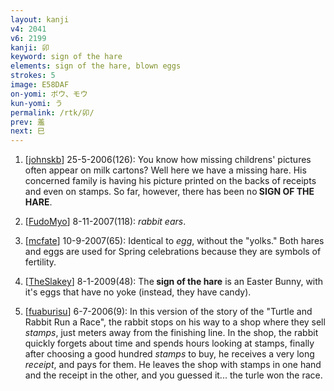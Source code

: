 ```yaml
---
layout: kanji
v4: 2041
v6: 2199
kanji: 卯
keyword: sign of the hare
elements: sign of the hare, blown eggs
strokes: 5
image: E58DAF
on-yomi: ボウ、モウ
kun-yomi: う
permalink: /rtk/卯/
prev: 羞
next: 巳
---
```


1) [<a href="http://kanji.koohii.com/profile/johnskb">johnskb</a>] 25-5-2006(126): You know how missing childrens&#039; pictures often appear on milk cartons? Well here we have a missing hare. His concerned family is having his picture printed on the backs of receipts and even on stamps. So far, however, there has been no<strong> SIGN OF THE HARE</strong>.

2) [<a href="http://kanji.koohii.com/profile/FudoMyo">FudoMyo</a>] 8-11-2007(118): <em>rabbit ears</em>.

3) [<a href="http://kanji.koohii.com/profile/mcfate">mcfate</a>] 10-9-2007(65): Identical to <em>egg</em>, without the &quot;yolks.&quot; Both hares and eggs are used for Spring celebrations because they are symbols of fertility.

4) [<a href="http://kanji.koohii.com/profile/TheSlakey">TheSlakey</a>] 8-1-2009(48): The<strong> sign of the hare</strong> is an Easter Bunny, with it&#039;s eggs that have no yoke (instead, they have candy).

5) [<a href="http://kanji.koohii.com/profile/fuaburisu">fuaburisu</a>] 6-7-2006(9): In this version of the story of the &quot;Turtle and Rabbit Run a Race&quot;, the rabbit stops on his way to a shop where they sell <em>stamps</em>, just meters away from the finishing line. In the shop, the rabbit quickly forgets about time and spends hours looking at stamps, finally after choosing a good hundred <em>stamps</em> to buy, he receives a very long <em>receipt</em>, and pays for them. He leaves the shop with stamps in one hand and the receipt in the other, and you guessed it... the turle won the race.

